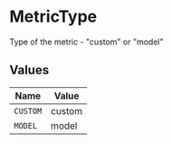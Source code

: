 # MetricType

Type of the metric - "custom" or "model"


## Values

| Name     | Value    |
| -------- | -------- |
| `CUSTOM` | custom   |
| `MODEL`  | model    |
